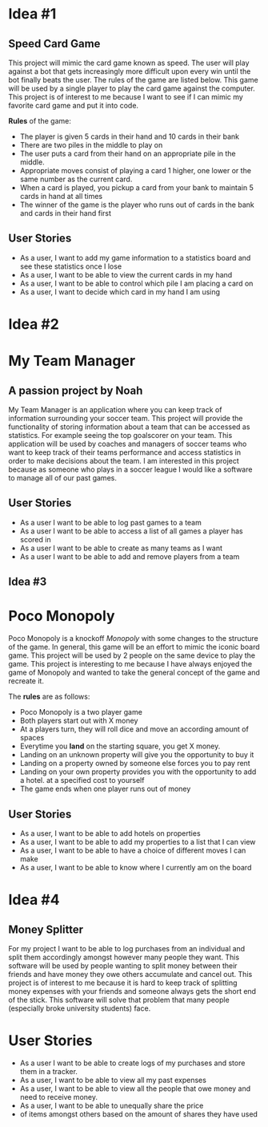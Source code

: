 # Idea #1
## Speed Card Game

This project will mimic the card game known
as speed. The user will play against a bot that 
gets increasingly more difficult upon every win until
the bot finally beats the user. The rules of the game
are listed below. This game will be used by a single
player to play the card game against the computer. 
This project is of interest to me because I want
to see if I can mimic my favorite card game and put
it into code. 

**Rules** of the game:
- The player is given 5 cards in their hand
and 10 cards in their bank
- There are two piles in the middle to play on
- The user puts a card from their hand on an 
appropriate pile in the middle. 
- Appropriate moves consist of playing a card 1 higher,
one lower or the same number as the current card. 
- When a card is played, you pickup a card from your
bank to maintain 5 cards in hand at all times
- The winner of the game is the player who runs out
of cards in the bank and cards in their hand first

## User Stories
- As a user, I want to add my game information to
a statistics board and see these statistics once I lose
- As a user, I want to be able to view the current 
cards in my hand
- As a user, I want to be able to control which pile 
I am placing a card on
- As a user, I want to decide which card in my hand I am
using



# Idea #2

# My Team Manager
## A passion project by Noah

My Team Manager is an application where you
can keep track of information surrounding your
soccer team. This project will provide the 
functionality of storing information about a team 
that can be accessed as statistics. For example seeing
the top goalscorer on your team. This application
will be used by coaches and managers of soccer teams
who want to keep track of their teams performance
and access statistics in order to make decisions about 
the team. I am interested in this project because as
someone who plays in a soccer league I would like a 
software to manage all of our past games.

## User Stories
- As a user I want to be able to log past games to a team
- As a user I want to be able to access a list of all games a player has scored in
- As a user I want to be able to create as many teams as I want
- As a user I want to be able to add and remove players from a team

## Idea #3

# Poco Monopoly

Poco Monopoly is a knockoff *Monopoly*
with some changes to the structure of the game.
In general, this game will be an
effort to mimic the iconic board game.
This project will be used by 2 people on the same
device to play the game. This project is
interesting to me because I have always enjoyed
the game of Monopoly and wanted to take the general
concept of the game and recreate it.


The **rules** are as follows:
- Poco Monopoly is a two player game
- Both players start out with X money
- At a players turn, they will roll dice and
  move an according amount of spaces
- Everytime you **land** on the starting square,
  you get X money.
- Landing on an unknown property will give you
  the opportunity to buy it
- Landing on a property owned by someone else
  forces you to pay rent
- Landing on your own property provides you with
  the opportunity to add a hotel.
  at a specified cost to yourself
- The game ends when one player runs out of money


## User Stories
- As a user, I want to be able to add hotels on properties
- As a user, I want to be able to add my properties to a list that I can view
- As a user, I want to be able to have a choice of different moves I can make
- As a user, I want to be able to know where I currently am on the board


# Idea #4
## Money Splitter
For my project I want to be able to log purchases from
an individual and split them accordingly amongst 
however many people they want. This software will be
used by people wanting to split money between their friends
and have money they owe others accumulate and cancel out. 
This project is of interest to me because it is hard to
keep track of splitting money expenses with your friends
and someone always gets the short end of the stick. This
software will solve that problem that many people 
(especially broke university students) face. 

# User Stories

- As a user I want to be able to create logs of my purchases
and store them in a tracker. 
- As a user, I want to be able to view all my past expenses
- As a user, I want to be able to view all the people that
owe money and need to receive money. 
- As a user, I want to be able to unequally share the price
- of items amongst others based on the amount of shares
they have used